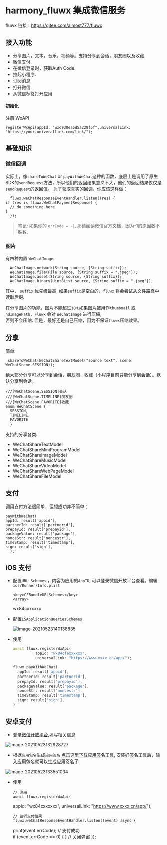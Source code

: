 # harmony_fluwx 集成微信服务

fluwx 链接：https://gitee.com/almost777/fluwx



## 接入功能

- 分享图片，文本，音乐，视频等。支持分享到会话，朋友圈以及收藏.
- 微信支付.
- 在微信登录时，获取Auth Code.
- 拉起小程序.
- 订阅消息.
- 打开微信.
- 从微信标签打开应用


####  初始化


注册 WxAPI

    registerWxApi(appId: "wxd930ea5d5a228f5f",universalLink: "https://your.univerallink.com/link/");

## 基础知识

### 微信回调

实际上，像`shareToWeChat` or `payWithWeChat`这种的函数，底层上是调用了原生SDK的`sendRequest`方法，所以他们的返回结果意义不大，他们的返回结果仅仅是`sendRequest`的返回值。
为了获取真实的回调，你应该这样做：


      fluwx.weChatResponseEventHandler.listen((res) {
    if (res is fluwx.WeChatPaymentResponse) {
      // do something here
    }
      });


> 笔记: 如果你的 `errCode = -1`, 那请阅读微信官方文档，因为-1的原因数不胜数.

### 图片

有四种内置 `WeChatImage`:


      WeChatImage.network(String source, {String suffix});
      WeChatImage.file(File source, {String suffix = ".jpeg"});
      WeChatImage.asset(String source, {String suffix});
      WeChatImage.binary(Uint8List source, {String suffix = ".jpeg"});


其中， `suffix` 优先级最高, 如果`suffix`是空白的，`fluwx` 将会尝试从文件路径中读取后缀.

在分享图片的功能，图片不能超过`10M`.如果图片被用作`thumbnail` 或 `hdImagePath`，`Fluwx` 会对 `WeChatImage` 进行压缩,  
否则不会压缩. 但是，最好还是自己压缩，因为不保证`fluwx`压缩效果。

## 分享
简单:
    
     shareToWeChat(WeChatShareTextModel("source text", scene: WeChatScene.SESSION));
绝大部分分享可以分享到会话，朋友圈，收藏（小程序目前只能分享到会话）。默认分享到会话。


    ///[WeChatScene.SESSION]会话
    ///[WeChatScene.TIMELINE]朋友圈
    ///[WeChatScene.FAVORITE]收藏
    enum WeChatScene {
      SESSION,
      TIMELINE,
      FAVORITE
      }


支持的分享各类:

- WeChatShareTextModel
- WeChatShareMiniProgramModel
- WeChatShareImageModel
- WeChatShareMusicModel
- WeChatShareVideoModel
- WeChatShareWebPageModel
- WeChatShareFileModel

## 支付

调用支付方法很简单，但想成功并不简单：


    payWithWeChat(
    appId: result['appid'],
    partnerId: result['partnerid'],
    prepayId: result['prepayid'],
    packageValue: result['package'],
    nonceStr: result['noncestr'],
    timeStamp: result['timestamp'],
    sign: result['sign'],
      );


## iOS 支付

* 配置`URL Schemes` ，内容为应用的`AppID`, 可以登录微信开放平台查看。编辑`ios/Runner/Info.plist`


      <key>CFBundleURLSchemes</key>
      <array>
    <string>wx84cxxxxxx</string>
      </array>


* 配置`LSApplicationQueriesSchemes`

  ![image-20210523140138835](https://syxoss.oss-cn-hangzhou.aliyuncs.com/Text/image-20210523140138835.png)

* 使用

  ```dart
  await fluwx.registerWxApi(
            appId: "wx84cfexxxxxx",
            universalLink: "https://www.xxxx.cn/app/");
  
  fluwx.payWithWeChat(
    appId: result['appid'],
    partnerId: result['partnerid'],
    prepayId: result['prepayid'],
    packageValue: result['package'],
    nonceStr: result['noncestr'],
    timeStamp: result['timestamp'],
    sign: result['sign'],
  )
  ```

  

## 安卓支付

* 登录[微信开放平台](https://open.weixin.qq.com/cgi-bin/index?t=home/index&lang=zh_CN&token=f3443bb5b660c02dbbc86fb324adce3239e5ab22),填写相关信息

![image-20210523132928727](https://syxoss.oss-cn-hangzhou.aliyuncs.com/Text/image-20210523132928727.png)

* 根据`应用包名`生成`应用签名` [点击这里下载应用签名工具](https://developers.weixin.qq.com/doc/oplatform/Downloads/Android_Resource.html), 安装好签名工具后，输入应用包名就可以生成应用签名了

![image-20210523133551034](https://syxoss.oss-cn-hangzhou.aliyuncs.com/Text/image-20210523133551034.png)


* 使用


      // 注册
      await fluwx.registerWxApi(
    appId: "wx84cxxxxxx",
    universalLink: "https://www.xxxx.cn/app/");
      
      // 监听支付结果
      fluwx.weChatResponseEventHandler.listen((event) async {
    print(event.errCode);
      	// 支付成功  
    if (event.errCode == 0) {
    }
    // 关闭弹窗
      });






